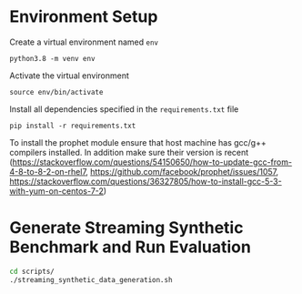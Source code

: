 # Environment Setup
Create a virtual environment named `env`
```
python3.8 -m venv env
```
Activate the virtual environment
```
source env/bin/activate
```
Install all dependencies specified in the `requirements.txt` file
```
pip install -r requirements.txt
```
To install the prophet module ensure that host machine has gcc/g++ compilers installed.
In addition make sure their version is recent (https://stackoverflow.com/questions/54150650/how-to-update-gcc-from-4-8-to-8-2-on-rhel7, https://github.com/facebook/prophet/issues/1057, https://stackoverflow.com/questions/36327805/how-to-install-gcc-5-3-with-yum-on-centos-7-2)

# Generate Streaming Synthetic Benchmark and Run Evaluation
```bash
cd scripts/
./streaming_synthetic_data_generation.sh
```